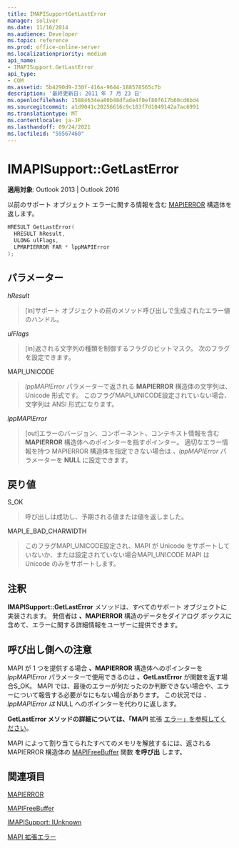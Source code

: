 ```yaml
---
title: IMAPISupportGetLastError
manager: soliver
ms.date: 11/16/2014
ms.audience: Developer
ms.topic: reference
ms.prod: office-online-server
ms.localizationpriority: medium
api_name:
- IMAPISupport.GetLastError
api_type:
- COM
ms.assetid: 5b4290d9-230f-416a-9644-188578565c7b
description: '最終更新日: 2011 年 7 月 23 日'
ms.openlocfilehash: 15884634ea80b48dfade4f0ef86f617b60cd6bd4
ms.sourcegitcommit: a1d9041c20256616c9c183f7d1049142a7ac6991
ms.translationtype: MT
ms.contentlocale: ja-JP
ms.lasthandoff: 09/24/2021
ms.locfileid: "59567460"
---
```

# <a name="imapisupportgetlasterror"></a>IMAPISupport::GetLastError

  
  
**適用対象**: Outlook 2013 | Outlook 2016 
  
以前のサポート オブジェクト エラーに関する情報を含む [MAPIERROR](mapierror.md) 構造体を返します。 
  
```cpp
HRESULT GetLastError(
  HRESULT hResult,
  ULONG ulFlags,
  LPMAPIERROR FAR * lppMAPIError
);
```

## <a name="parameters"></a>パラメーター

 _hResult_
  
> [in]サポート オブジェクトの前のメソッド呼び出しで生成されたエラー値のハンドル。
    
 _ulFlags_
  
> [in]返される文字列の種類を制御するフラグのビットマスク。 次のフラグを設定できます。
    
MAPI_UNICODE 
  
> _lppMAPIError_ パラメーターで返される **MAPIERROR** 構造体の文字列は、Unicode 形式です。 このフラグMAPI_UNICODE設定されていない場合、文字列は ANSI 形式になります。 
    
 _lppMAPIError_
  
> [out]エラーのバージョン、コンポーネント、コンテキスト情報を含む **MAPIERROR** 構造体へのポインターを指すポインター。 適切なエラー情報を持つ MAPIERROR 構造体を指定できない場合は  _、lppMAPIError_ パラメーターを **NULL** に設定できます。 
    
## <a name="return-value"></a>戻り値

S_OK 
  
> 呼び出しは成功し、予期される値または値を返しました。
    
MAPI_E_BAD_CHARWIDTH 
  
> このフラグMAPI_UNICODE設定され、MAPI が Unicode をサポートしていないか、または設定されていない場合MAPI_UNICODE MAPI は Unicode のみをサポートします。
    
## <a name="remarks"></a>注釈

**IMAPISupport::GetLastError** メソッドは、すべてのサポート オブジェクトに実装されます。 発信者は **、MAPIERROR** 構造のデータをダイアログ ボックスに含めて、エラーに関する詳細情報をユーザーに提供できます。 
  
## <a name="notes-to-callers"></a>呼び出し側への注意

MAPI が 1 つを提供する場合 **、MAPIERROR** 構造体へのポインターを  _lppMAPIError_ パラメーターで使用できるのは **、GetLastError** が関数を返す場合S_OK。 MAPI では、最後のエラーが何だったのか判断できない場合や、エラーについて報告する必要がなにもない場合があります。 この状況では  _、lppMAPIError は_ NULL へのポインターを代わりに返します。 
  
**GetLastError メソッドの詳細については、「MAPI** 拡張 [エラー」を参照してください](mapi-extended-errors.md)。
  
MAPI によって割り当てられたすべてのメモリを解放するには、返される MAPIERROR 構造体の [MAPIFreeBuffer](mapifreebuffer.md) 関数 **を呼び出** します。 
  
## <a name="see-also"></a>関連項目



[MAPIERROR](mapierror.md)
  
[MAPIFreeBuffer](mapifreebuffer.md)
  
[IMAPISupport: IUnknown](imapisupportiunknown.md)


[MAPI 拡張エラー](mapi-extended-errors.md)

